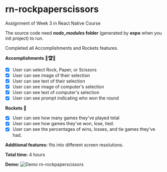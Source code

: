 # rn-rockpaperscissors
Assignment of Week 3 in React Native Course 

The source code need ***node_modules* folder** (generated by **expo** when you init project) to run.

Completed all Accomplishments and Rockets features.

**Accomplishments 🥇🏆💯**
- [x] User can select Rock, Paper, or Scissors
- [x] User can see image of their selection
- [x] User can see text of their selection
- [x] User can see image of computer's selection
- [x] User can see text of computer's selection
- [x] User can see prompt indicating who won the round

**Rockets 🚀**
- [x] User can see how many games they've played total
- [x] User can see how games they've won, lose, tied.
- [x] User can see the percentages of wins, losses, and tie games they've had.

**Additional features:** fits into different screen resolutions.

**Total time:** 4 hours

**Demo:**
![Demo rn-rockpaperscissors](demo_rn-rockpaperscissors.gif)
